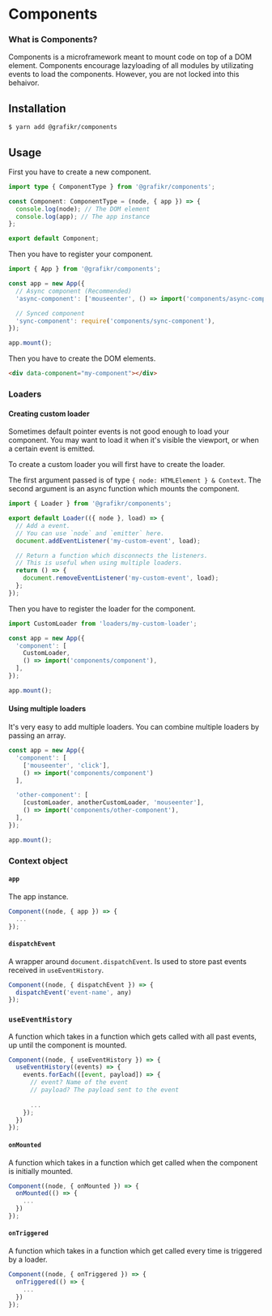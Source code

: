 # Components

### What is Components?

Components is a microframework meant to mount code on top of a DOM element. Components encourage lazyloading of all modules by utilizating events to load the components. However, you are not locked into this behaivor.

## Installation

```bash
$ yarn add @grafikr/components
```

## Usage

First you have to create a new component.

```typescript
import type { ComponentType } from '@grafikr/components';

const Component: ComponentType = (node, { app }) => {
  console.log(node); // The DOM element
  console.log(app); // The app instance
};

export default Component;
```

Then you have to register your component.

```typescript
import { App } from '@grafikr/components';

const app = new App({
  // Async component (Recommended)
  'async-component': ['mouseenter', () => import('components/async-component')],

  // Synced component
  'sync-component': require('components/sync-component'),
});

app.mount();
```

Then you have to create the DOM elements.

```html
<div data-component="my-component"></div>
```

### Loaders

#### Creating custom loader

Sometimes default pointer events is not good enough to load your component. You may want to load it when it's visible the viewport, or when a certain event is emitted.

To create a custom loader you will first have to create the loader. 

The first argument passed is of type `{ node: HTMLElement } & Context`. The second argument is an async function which mounts the component.

```typescript
import { Loader } from '@grafikr/components';

export default Loader(({ node }, load) => {
  // Add a event.
  // You can use `node` and `emitter` here.
  document.addEventListener('my-custom-event', load);

  // Return a function which disconnects the listeners.
  // This is useful when using multiple loaders.
  return () => {
    document.removeEventListener('my-custom-event', load);
  };
});
```

Then you have to register the loader for the component.

```typescript
import CustomLoader from 'loaders/my-custom-loader';

const app = new App({
  'component': [
    CustomLoader,
    () => import('components/component'),
  ],
});

app.mount();
```

#### Using multiple loaders

It's very easy to add multiple loaders. You can combine multiple loaders by passing an array.

```typescript
const app = new App({
  'component': [
    ['mouseenter', 'click'],
    () => import('components/component')
  ],

  'other-component': [
    [customLoader, anotherCustomLoader, 'mouseenter'],
    () => import('components/other-component'),
  ],
});

app.mount();
```

### Context object

#### `app`
The app instance.

```typescript
Component((node, { app }) => {
  ...
});
```

#### `dispatchEvent`
A wrapper around `document.dispatchEvent`. Is used to store past events received in `useEventHistory`.

```typescript
Component((node, { dispatchEvent }) => {
  dispatchEvent('event-name', any)
});
```

### `useEventHistory`
A function which takes in a function which gets called with all past events, up until the component is mounted.

```typescript
Component((node, { useEventHistory }) => {
  useEventHistory((events) => {
    events.forEach(([event, payload]) => {
      // event? Name of the event
      // payload? The payload sent to the event
      
      ...  
    });
  })
});
```

#### `onMounted`
A function which takes in a function which get called when the component is initially mounted.

```typescript
Component((node, { onMounted }) => {
  onMounted(() => {
    ...
  })
});
```

#### `onTriggered`
A function which takes in a function which get called every time is triggered by a loader.

```typescript
Component((node, { onTriggered }) => {
  onTriggered(() => {
    ...
  })
});
```
